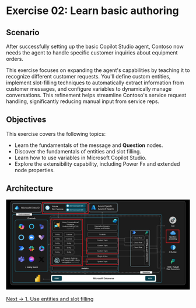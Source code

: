 # Exercise 02: Learn basic authoring

## Scenario

After successfully setting up the basic Copilot Studio agent, Contoso now needs the agent to handle specific customer inquiries about equipment orders.

This exercise focuses on expanding the agent's capabilities by teaching it to recognize different customer requests. You'll define custom entities, implement slot-filling techniques to automatically extract information from customer messages, and configure variables to dynamically manage conversations. This refinement helps streamline Contoso's service request handling, significantly reducing manual input from service reps.

## Objectives

This exercise covers the following topics:

-   Learn the fundamentals of the message and **Question** nodes.
-   Discover the fundamentals of entities and slot filling.
-   Learn how to use variables in Microsoft Copilot Studio.
-   Explore the extensibility capability, including Power Fx and extended node properties.

## Architecture

![eat2qhoa.jpg](../../media/eat2qhoa.jpg)

[Next → 1. Use entities and slot filling](0201-EN.md)